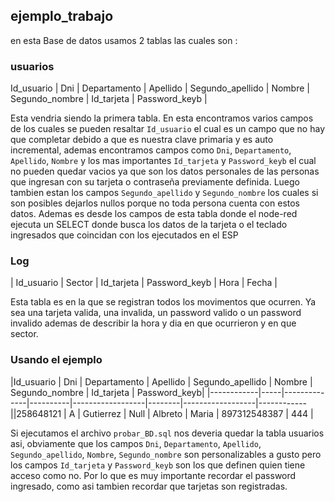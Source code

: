 ## ejemplo_trabajo

en esta Base de datos usamos 2 tablas las cuales son :

### usuarios

Id_usuario  | Dni | Departamento | Apellido | Segundo_apellido | Nombre | Segundo_nombre | Id_tarjeta | Password_keyb |

Esta vendria siendo la primera tabla. En esta encontramos varios campos de los cuales se pueden resaltar `Id_usuario` el cual es un campo que no hay que completar debido a que es nuestra clave primaria y es auto incremental, ademas encontramos campos como `Dni`, `Departamento`, `Apellido`, `Nombre` y los mas importantes `Id_tarjeta` y `Password_keyb` el cual no pueden quedar vacios ya que son los datos personales de las personas que ingresan con su tarjeta o contraseña previamente definida. Luego tambien estan los campos `Segundo_apellido` y `Segundo_nombre` los cuales si son posibles dejarlos nullos porque no toda persona cuenta con estos datos. Ademas es desde los campos de esta tabla donde el node-red ejecuta un SELECT donde busca los datos de la tarjeta o el teclado ingresados que coincidan con los ejecutados en el ESP

### Log

| Id_usuario  | Sector | Id_tarjeta | Password_keyb | Hora | Fecha | 

Esta tabla es en la que se registran todos los movimentos que ocurren. Ya sea una tarjeta valida, una invalida, un password valido o un password invalido ademas de describir la hora y dia en que ocurrieron y en que sector.

### Usando el ejemplo

|Id_usuario  | Dni | Departamento | Apellido | Segundo_apellido | Nombre | Segundo_nombre   | Id_tarjeta | Password_keyb|
|------------|-----|--------------|----------|------------------|--------|------------------|------------||258648121    | A   | Gutierrez    | Null     | Albreto          | Maria  | 897312548387     | 444        |

Si ejecutamos el archivo `probar_BD.sql` nos deveria quedar la tabla usuarios asi, obviamente que los campos `Dni`, `Departamento`, `Apellido`, `Segundo_apellido`, `Nombre`, `Segundo_nombre` son personalizables a gusto pero los campos `Id_tarjeta` y `Password_keyb` son los que definen quien tiene acceso como no. Por lo que es muy importante recordar el password ingresado, como asi tambien recordar que tarjetas son registradas.
